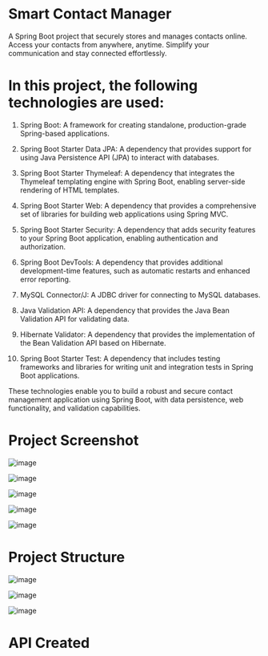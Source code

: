 # Smart Contact Manager 
A Spring Boot project that securely stores and manages contacts online. Access your contacts from anywhere, anytime. Simplify your communication and stay connected effortlessly.

# In this project, the following technologies are used:

1. Spring Boot: A framework for creating standalone, production-grade Spring-based applications.

2. Spring Boot Starter Data JPA: A dependency that provides support for using Java Persistence API (JPA) to interact with databases.

3. Spring Boot Starter Thymeleaf: A dependency that integrates the Thymeleaf templating engine with Spring Boot, enabling server-side rendering of HTML templates.

4. Spring Boot Starter Web: A dependency that provides a comprehensive set of libraries for building web applications using Spring MVC.

5. Spring Boot Starter Security: A dependency that adds security features to your Spring Boot application, enabling authentication and authorization.

6. Spring Boot DevTools: A dependency that provides additional development-time features, such as automatic restarts and enhanced error reporting.

7. MySQL Connector/J: A JDBC driver for connecting to MySQL databases.

8. Java Validation API: A dependency that provides the Java Bean Validation API for validating data.

9. Hibernate Validator: A dependency that provides the implementation of the Bean Validation API based on Hibernate.

10. Spring Boot Starter Test: A dependency that includes testing frameworks and libraries for writing unit and integration tests in Spring Boot applications.

These technologies enable you to build a robust and secure contact management application using Spring Boot, with data persistence, web functionality, and validation capabilities.

# Project Screenshot

![image](https://github.com/swapniltake1/smartcontactmanager/assets/61576958/0a3ccfc6-2161-43d1-b6be-3cf9bfa26f1d)


![image](https://github.com/swapniltake1/smartcontactmanager/assets/61576958/c0ceb0ab-dd18-4cec-9573-1fd9d0b6f3a4)


![image](https://github.com/swapniltake1/smartcontactmanager/assets/61576958/49a289ac-875d-4c29-bcfa-f4ab8ecc7174)


![image](https://github.com/swapniltake1/smartcontactmanager/assets/61576958/52997334-65d5-4fdb-913b-dc3dacc539e2)


![image](https://github.com/swapniltake1/smartcontactmanager/assets/61576958/ac8f042e-6473-4a41-bc19-754afaec79d2)


# Project Structure

![image](https://github.com/swapniltake1/smartcontactmanager/assets/61576958/a50c7fdb-d794-419c-a17b-96896359f75c)


![image](https://github.com/swapniltake1/smartcontactmanager/assets/61576958/1c5d0c70-c6cc-4af2-8dce-78370c8bf326)


![image](https://github.com/swapniltake1/smartcontactmanager/assets/61576958/0a5f6ccc-3f10-45f4-aa91-9426b4fcc34b)

# API Created






